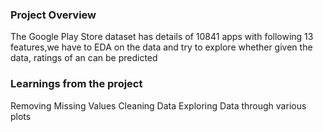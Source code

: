 ### Project Overview

 The Google Play Store dataset has details of 10841 apps with following 13 features,we have to EDA on the data and try to explore whether given the data, ratings of an can be predicted


### Learnings from the project

 Removing Missing Values
Cleaning Data
Exploring Data through various plots


